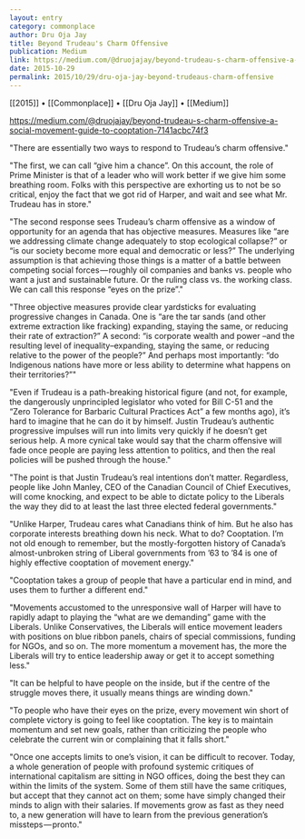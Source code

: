 ```yaml
---
layout: entry
category: commonplace
author: Dru Oja Jay
title: Beyond Trudeau's Charm Offensive
publication: Medium
link: https://medium.com/@druojajay/beyond-trudeau-s-charm-offensive-a-social-movement-guide-to-cooptation-7141acbc74f3
date: 2015-10-29
permalink: 2015/10/29/dru-oja-jay-beyond-trudeaus-charm-offensive
---
```


[[2015]] • [[Commonplace]] • [[Dru Oja Jay]] • [[Medium]]

https://medium.com/@druojajay/beyond-trudeau-s-charm-offensive-a-social-movement-guide-to-cooptation-7141acbc74f3

"There are essentially two ways to respond to Trudeau’s charm offensive."

"The first, we can call “give him a chance”. On this account, the role of Prime Minister is that of a leader who will work better if we give him some breathing room. Folks with this perspective are exhorting us to not be so critical, enjoy the fact that we got rid of Harper, and wait and see what Mr. Trudeau has in store."

"The second response sees Trudeau’s charm offensive as a window of opportunity for an agenda that has objective measures. Measures like “are we addressing climate change adequately to stop ecological collapse?” or “is our society become more equal and democratic or less?” The underlying assumption is that achieving those things is a matter of a battle between competing social forces — roughly oil companies and banks vs. people who want a just and sustainable future. Or the ruling class vs. the working class. We can call this response “eyes on the prize”."

"Three objective measures provide clear yardsticks for evaluating progressive changes in Canada. One is “are the tar sands (and other extreme extraction like fracking) expanding, staying the same, or reducing their rate of extraction?” A second: “is corporate wealth and power –and the resulting level of inequality–expanding, staying the same, or reducing relative to the power of the people?” And perhaps most importantly: “do Indigenous nations have more or less ability to determine what happens on their territories?”"

"Even if Trudeau is a path-breaking historical figure (and not, for example, the dangerously unprincipled legislator who voted for Bill C-51 and the “Zero Tolerance for Barbaric Cultural Practices Act” a few months ago), it’s hard to imagine that he can do it by himself. Justin Trudeau’s authentic progressive impulses will run into limits very quickly if he doesn’t get serious help. A more cynical take would say that the charm offensive will fade once people are paying less attention to politics, and then the real policies will be pushed through the house."

"The point is that Justin Trudeau’s real intentions don’t matter. Regardless, people like John Manley, CEO of the Canadian Council of Chief Executives, will come knocking, and expect to be able to dictate policy to the Liberals the way they did to at least the last three elected federal governments."

"Unlike Harper, Trudeau cares what Canadians think of him. But he also has corporate interests breathing down his neck. What to do? Cooptation. I’m not old enough to remember, but the mostly-forgotten history of Canada’s almost-unbroken string of Liberal governments from ’63 to ’84 is one of highly effective cooptation of movement energy."

"Cooptation takes a group of people that have a particular end in mind, and uses them to further a different end."

"Movements accustomed to the unresponsive wall of Harper will have to rapidly adapt to playing the “what are we demanding” game with the Liberals. Unlike Conservatives, the Liberals will entice movement leaders with positions on blue ribbon panels, chairs of special commissions, funding for NGOs, and so on. The more momentum a movement has, the more the Liberals will try to entice leadership away or get it to accept something less."

"It can be helpful to have people on the inside, but if the centre of the struggle moves there, it usually means things are winding down."

"To people who have their eyes on the prize, every movement win short of complete victory is going to feel like cooptation. The key is to maintain momentum and set new goals, rather than criticizing the people who celebrate the current win or complaining that it falls short."

"Once one accepts limits to one’s vision, it can be difficult to recover. Today, a whole generation of people with profound systemic critiques of international capitalism are sitting in NGO offices, doing the best they can within the limits of the system. Some of them still have the same critiques, but accept that they cannot act on them; some have simply changed their minds to align with their salaries. If movements grow as fast as they need to, a new generation will have to learn from the previous generation’s missteps — pronto."